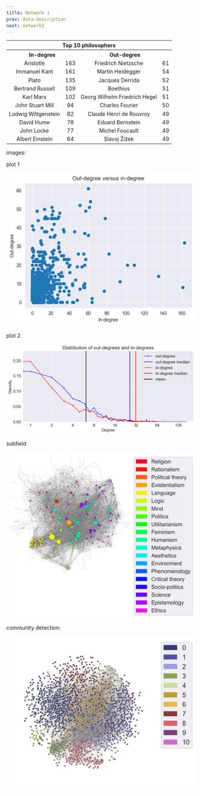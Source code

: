 ```yaml
---
title: Network 1
prev: data-description
next: network2
---
```


<table class="tg">
  <tr>
    <th colspan="4"><span style="font-weight:bold"><center>Top 10 philosophers</center></span></th>
  </tr>
  <tr>
    <th colspan="2"><span style="font-weight:bold"><center>In-degree</span></center></th>
    <th colspan="2"><span style="font-weight:bold"><center>Out-degree</span></center></th>
  </tr>
  
<tr>
<td> Aristotle</td>
<td> 163</td>
<td> Friedrich Nietzsche</td>
<td> 61</td>
</tr>
<tr>
<td> Immanuel Kant</td>
<td> 161</td>
<td> Martin Heidegger</td>
<td> 54</td>
</tr>
<tr>
<td> Plato</td>
<td> 135</td>
<td> Jacques Derrida</td>
<td> 52</td>
</tr>
<tr>
<td> Bertrand Russell</td>
<td> 109</td>
<td> Boethius</td>
<td> 51</td>
</tr>
<tr>
<td> Karl Marx</td>
<td> 102</td>
<td> Georg Wilhelm Friedrich Hegel</td>
<td> 51</td>
</tr>
<tr>
<td> John Stuart Mill</td>
<td> 94</td>
<td> Charles Fourier</td>
<td> 50</td>
</tr>
<tr>
<td> Ludwig Wittgenstein</td>
<td> 82</td>
<td> Claude Henri de Rouvroy</td>
<td> 49</td>
</tr>
<tr>
<td> David Hume</td>
<td> 78</td>
<td> Eduard Bernstein</td>
<td> 49</td>
</tr>
<tr>
<td> John Locke</td>
<td> 77</td>
<td> Michel Foucault</td>
<td> 49</td>
</tr>
<tr>
<td> Albert Einstein</td>
<td> 64</td>
<td> Slavoj Žižek</td>
<td> 49</td>
</tr>

</table>

<style>
  td {
    text-align: center;
  }
  .center {
    text-align: center;
  }
  .small-column {
    width: 10%;
  }
  .large-column {
    width: 40%;
  }
</style>

images:

plot 1

<img src="/images/out_vs_in_degree.png" width="500" />

plot 2 

<img src="/images/distribution.png" width="500" />





subfield


<img src="/images/graph_link_subfield_network.png" width="500" />

community detection:

<img src="/images/graph_link_group_network.png" width="500" />



